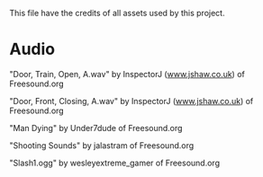 This file have the credits of all assets used by this project.

# Audio 

"Door, Train, Open, A.wav" by InspectorJ (www.jshaw.co.uk) of Freesound.org

"Door, Front, Closing, A.wav" by InspectorJ (www.jshaw.co.uk) of Freesound.org

"Man Dying" by Under7dude of Freesound.org

"Shooting Sounds" by jalastram of Freesound.org

"Slash1.ogg" by wesleyextreme_gamer of Freesound.org
